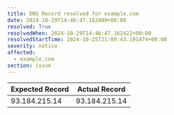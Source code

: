 ```yaml
---
title: DNS Record resolved for example.com
date: 2024-10-29T14:46:47.162409+00:00
resolved: True
resolvedWhen: 2024-10-29T14:46:47.162422+00:00
resolvedStartTime: 2024-10-25T21:09:43.191474+00:00
severity: notice
affected:
  - example.com
section: issue
---
```


| Expected Record  | Actual Record  |
|------------------|----------------|
| 93.184.215.14 | 93.184.215.14 |
